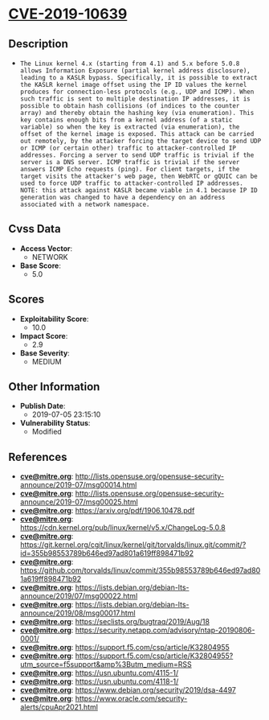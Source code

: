 
# [CVE-2019-10639](http://lists.opensuse.org/opensuse-security-announce/2019-07/msg00014.html)

## Description

- `The Linux kernel 4.x (starting from 4.1) and 5.x before 5.0.8 allows Information Exposure (partial kernel address disclosure), leading to a KASLR bypass. Specifically, it is possible to extract the KASLR kernel image offset using the IP ID values the kernel produces for connection-less protocols (e.g., UDP and ICMP). When such traffic is sent to multiple destination IP addresses, it is possible to obtain hash collisions (of indices to the counter array) and thereby obtain the hashing key (via enumeration). This key contains enough bits from a kernel address (of a static variable) so when the key is extracted (via enumeration), the offset of the kernel image is exposed. This attack can be carried out remotely, by the attacker forcing the target device to send UDP or ICMP (or certain other) traffic to attacker-controlled IP addresses. Forcing a server to send UDP traffic is trivial if the server is a DNS server. ICMP traffic is trivial if the server answers ICMP Echo requests (ping). For client targets, if the target visits the attacker's web page, then WebRTC or gQUIC can be used to force UDP traffic to attacker-controlled IP addresses. NOTE: this attack against KASLR became viable in 4.1 because IP ID generation was changed to have a dependency on an address associated with a network namespace.`

## Cvss Data

- **Access Vector**:
  - NETWORK
- **Base Score**:
  - 5.0

## Scores

- **Exploitability Score**:
  - 10.0
- **Impact Score**:
  - 2.9
- **Base Severity**:
  - MEDIUM

## Other Information

- **Publish Date**:
  - 2019-07-05 23:15:10
- **Vulnerability Status**:
  - Modified

## References

- **cve@mitre.org**: http://lists.opensuse.org/opensuse-security-announce/2019-07/msg00014.html
- **cve@mitre.org**: http://lists.opensuse.org/opensuse-security-announce/2019-07/msg00025.html
- **cve@mitre.org**: https://arxiv.org/pdf/1906.10478.pdf
- **cve@mitre.org**: https://cdn.kernel.org/pub/linux/kernel/v5.x/ChangeLog-5.0.8
- **cve@mitre.org**: https://git.kernel.org/cgit/linux/kernel/git/torvalds/linux.git/commit/?id=355b98553789b646ed97ad801a619ff898471b92
- **cve@mitre.org**: https://github.com/torvalds/linux/commit/355b98553789b646ed97ad801a619ff898471b92
- **cve@mitre.org**: https://lists.debian.org/debian-lts-announce/2019/07/msg00022.html
- **cve@mitre.org**: https://lists.debian.org/debian-lts-announce/2019/08/msg00017.html
- **cve@mitre.org**: https://seclists.org/bugtraq/2019/Aug/18
- **cve@mitre.org**: https://security.netapp.com/advisory/ntap-20190806-0001/
- **cve@mitre.org**: https://support.f5.com/csp/article/K32804955
- **cve@mitre.org**: https://support.f5.com/csp/article/K32804955?utm_source=f5support&amp%3Butm_medium=RSS
- **cve@mitre.org**: https://usn.ubuntu.com/4115-1/
- **cve@mitre.org**: https://usn.ubuntu.com/4118-1/
- **cve@mitre.org**: https://www.debian.org/security/2019/dsa-4497
- **cve@mitre.org**: https://www.oracle.com/security-alerts/cpuApr2021.html
